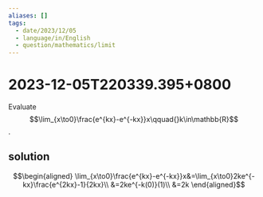 ```yaml
---
aliases: []
tags:
  - date/2023/12/05
  - language/in/English
  - question/mathematics/limit
---
```


# 2023-12-05T220339.395+0800

Evaluate $$\lim_{x\to0}\frac{e^{kx}-e^{-kx}}x\qquad{}k\in\mathbb{R}$$.

## solution

$$\begin{aligned}
\lim_{x\to0}\frac{e^{kx}-e^{-kx}}x&=\lim_{x\to0}2ke^{-kx}\frac{e^{2kx}-1}{2kx}\\
&=2ke^{-k(0)}(1)\\
&=2k
\end{aligned}$$
